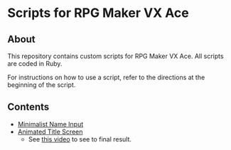 # Scripts for RPG Maker VX Ace

## About
This repository contains custom scripts for RPG Maker VX Ace. All scripts are coded in Ruby.

For instructions on how to use a script, refer to the directions at the beginning of the script.

## Contents

* [Minimalist Name Input](https://github.com/moniker001/rpg-maker-scripts/blob/master/script/minimalist_name_input.rb)
* [Animated Title Screen]()
  * See [this video](https://www.youtube.com/watch?v=Ee_74LG0MSQ#action=share) to see to final result.
